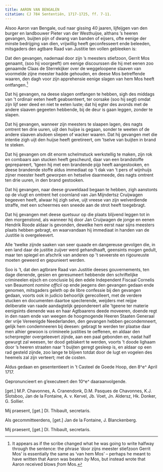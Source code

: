 ```yaml
---
title: AARON VAN BENGALEN
citation: CJ 784 Sententiën, 1717-1725, ff. 7-11.
---
```


Alsoo Aaron van Bengale, oud naar gissing 40 jaaren, lijfeijgen van den burger en landbouwer Pieter van der Westhuijse, althans ’s heeren gevangen, buijten pijn of dwang van banden of eijsers, ofte eenige der minste bedrijging van dien, vrijwillig heeft geconfesseert ende beleeden, mitsgaders den agtbare Raad van Justitie ten vollen gebleeken is:

Dat den gevangen, nademaal door zijn ’s meesters stiefzoon, Gerrit Mos genaamt, (soo hij voorgeeft) om eenige discourssen die hij met eenen zoo genaamde Claas de Sterrekijker over de weggeloopene slaaven van voormelde zijne meester hadde gehouden, en deese Mos betreffende waaren, den dagh voor zijn apprehensie eenige slagen van hem Mos heeft ontfangen.[^1]

Dat hij gevangen, na deese slagen ontfangen te hebben, sigh des middags van ’t ordinair eeten heeft geabsenteert, ter oorsake (soo hij segt) omdat zijn lijf seer deed en niet te eeten luste; dat hij egter des avonds met de andere slaaven gegeeten hebbende, bij de deur is gaan leggen, zonder te slapen.

Dat hij gevangen, wanneer zijn meesters te slaapen lagen, des nagts omtrent ten drie uuren, uijt den huijse is gegaan, sonder te weeten of de andere slaaven alsdoen sliepen of wacker waaren. Dat hij gevangen met die intentie zigh uijt den huijse heeft geretireert, om ’tselve van buijten in brand te steken.

Dat hij gevangen om dit enorm schelmstuck werkstellig te maken, zijn rok en combaars aan stucken heeft gescheurd, daar van een brandstoffe geprepareert, ’tgeen hij met een brandende pijp heeft aangestooken, en deese brandende stoffe aldus immediaat op ’t dak van ’t pers of wijnhuijs zijner meester heeft geworpen en hetselve daarmeede, des nagts omtrent ten drie uuren, in den brand gestooken.

Dat hij gevangen, naar deese gruweldaad begaan te hebben, zigh aanstonts op de vlugt en omtrent het coornland van Jan Mijndertsz Cruijwagen begeeven heeft, alwaar hij zigh selve, uijt vreese van zijn welverdiende straffe, met een scheermes een sneede aan de strot heeft toegebragt.

Dat hij gevangen met deese quetsuur op die plaats blijvend leggen tot in den morgenstond, als wanneer hij door Jan Cruijwagen de jonge en eenen Hendrik Roode aldaar is gevonden, dewelke hem eerst naar sijns meesters plaats hebben gebragt, en waarvandaan hij immediaat in handen van de Justitie is overgeleevert.

Alle ’twelke zijnde saaken van seer quaade en dangereuse gevolgen die, in een land daar de justitie zuijver werd gehandhaaft, geensints mogen gedult, maar ten spiegel en afschrik van anderen op ’t seveerste en rigoureuste moeten geweerd en gepunieert werden.

Soo is ’t, dat den agtbrare Raad van Justitie deeses gouvernements, ten dage dienende, gesien en geresumeert hebbende den schriftelijke crimineelen eijsch en conclusie bij den edele Independent Fiscaal Cornelis van Beaumont *nomine officii* op ende jeegens den gevangen gedaan ende genomen, mitsgaders geleth op de libre confessie bij den gevangen gedaan, voorts ook in judicio behoorlijk gerecolleert, met de verdere stucken en documenten daartoe specterende, weijders met reijpe deliberatie van raade aandagtelijk gepondereert alle ’tgeene ter materie eenigsints dienende was en haar Agtbaarens deede moveeren, doende regt in den naam ende van weegen de hoogmogende Heeren Staaten Generaal der vrije Vereenigde Neederlanden, den gevangen hebben gecondemneert, gelijk hem condemneeren bij deesen: gebragt te werden ter plaatse daar men alhier gewoon is crimineele justities te oeffenen, en aldaar den scherpregter overgeleevert zijnde, aan een paal gebonden en, nadat half gewurgt zal weesen, ter dood geblakert te werden, voorts ’t doode lighaam door ’s heeren straaten naar ’t buijten geregt gesleep is, en aldaar op een rad gesteld zijnde, zoo lange te blijven totdat door de lugt en vogelen des heemels zal zijn verteert; met de costen.

Aldus gedaan en gesententieert in ’t Casteel de Goede Hoop, den 8^e^ April 1717.

Gepronuncieert en g’executeert den 10^e^ daaraanvolgende.

\[get.\] M.P. Chavonnes, A. Cranendonk, D.M. Pasques de Chavonnes, K.J. Slotsboo, Jan de la Fontaine, A. v. Kervel, Jb. Voet, Jn. Aldersz, Hk. Donker, G. Sollier.

Mij praesent, \[get.\] Dl. Thibault, secretaris.

Als gecommitteerdens, \[get.\] Jan de la Fontaine, J. Blanckenberg.

Mij praesent, \[get.\] Dl. Thibault, secretaris.

[^1]: It appears as if the scribe changed what he was going to write halfway through the sentence: the phrase ‘door zijns meester stiefzoon Gerrit Mos’ is essentially the same as ‘van hem Mos’ – perhaps he meant to have written that Aaron was beaten *by* Mos, but instead wrote that Aaron received blows *from* Mos.

